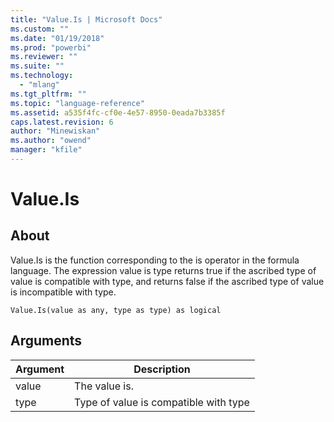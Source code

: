 ```yaml
---
title: "Value.Is | Microsoft Docs"
ms.custom: ""
ms.date: "01/19/2018"
ms.prod: "powerbi"
ms.reviewer: ""
ms.suite: ""
ms.technology: 
  - "mlang"
ms.tgt_pltfrm: ""
ms.topic: "language-reference"
ms.assetid: a535f4fc-cf0e-4e57-8950-0eada7b3385f
caps.latest.revision: 6
author: "Minewiskan"
ms.author: "owend"
manager: "kfile"
---
```

# Value.Is

  
## About  
Value.Is is the function corresponding to the is operator in the formula language. The expression value is type  returns true if the ascribed type of value is compatible with type, and returns false if the ascribed type of value is incompatible with type.  
  
```  
Value.Is(value as any, type as type) as logical  
```  
  
## Arguments  
  
|Argument|Description|  
|------------|---------------|  
|value|The value is.|  
|type|Type of value is compatible with type|  
  
